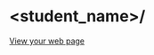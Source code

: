 # <student_name>/

[View your web page](https://mpaulweeks.github.io/cfc2017/students/<student_name>/)
